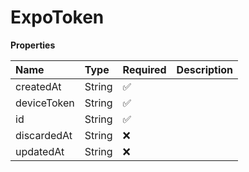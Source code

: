 # ExpoToken

**Properties**

| Name        | Type   | Required | Description |
| :---------- | :----- | :------- | :---------- |
| createdAt   | String | ✅       |             |
| deviceToken | String | ✅       |             |
| id          | String | ✅       |             |
| discardedAt | String | ❌       |             |
| updatedAt   | String | ❌       |             |
